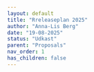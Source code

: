 ```yaml
---
layout: default
title: "Rreleaseplan 2025"
author: "Anna-Lis Berg"
date: "19-08-2025"
status: "Udkast" 
parent: "Proposals"
nav_order: 1
has_children: false
---
```

